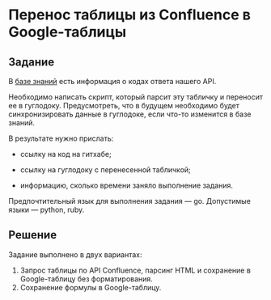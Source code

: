# Перенос таблицы из Confluence в Google-таблицы

## Задание
В [базе знаний](https://confluence.hflabs.ru/pages/viewpage.action?pageId=1181220999) есть информация о кодах ответа нашего API.

Необходимо написать скрипт, который парсит эту табличку и переносит ее в гуглодоку. Предусмотреть, что в будущем необходимо будет синхронизировать данные в гуглодоке, если что-то изменится в базе знаний.

В результате нужно прислать:

* ссылку на код на гитхабе;

* ссылку на гуглодоку с перенесенной табличкой;

* информацию, сколько времени заняло выполнение задания.

Предпочтительный язык для выполнения задания — go. Допустимые языки — python, ruby.


## Решение

Задание выполнено в двух вариантах: 
1. Запрос таблицы по API Confluence, парсинг HTML и сохранение в Google-таблицу без форматирования.
2. Сохранение формулы в Google-таблицу.